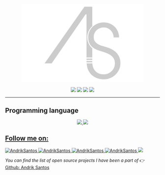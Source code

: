 <div align="center">
<img width="400px;" src="https://github.com/andriksantos/andriksantos/raw/master/assets/img/logo.png" alt="Andrik Santos"> 

<p>
		<img src="https://img.shields.io/badge/Data Science-%E2%AD%90%E2%AD%90%E2%AD%90%E2%AD%90%E2%AD%90-blue">
		<img src="https://img.shields.io/badge/Software Engineer-%E2%AD%90%E2%AD%90%E2%AD%90%E2%AD%90%E2%AD%90-blue">
		<img src="https://img.shields.io/badge/Business Intelligence-%E2%AD%90%E2%AD%90%E2%AD%90%E2%AD%90%E2%AD%90-blue">
		<img src="https://img.shields.io/badge/Support IT-%E2%AD%90%E2%AD%90%E2%AD%90%E2%AD%90%E2%AD%90-blue">
	</p>

</div>


---

## Programming language

<div align="center">
    <a href="https://github.com/andriksantos">
    <img height="180em" src="https://github-readme-stats.vercel.app/api?username=andriksantos&show_icons=true&theme=dracula&include_all_commits=true&count_private=true"/>
    <img height="180em" src="https://github-readme-stats.vercel.app/api/top-langs/?username=andriksantos&layout=compact&langs_count=7&theme=dracula"/>
</div>

##  Follow me on:
<p>

<a href="https://www.facebook.com/andrik.rsm">
    <img src="https://img.shields.io/badge/Facebook-andrik.rsm-blue" alt="AndrikSantos">
</a>

<a href="https://www.instagram.com/andriksantos1">
    <img src="https://img.shields.io/badge/Instagram-andriksantos1-ff69b4" alt="AndrikSantos">
</a>

<a href="https://www.linkedin.com/in/andriksantos">
    <img src="https://img.shields.io/badge/Linkedin-andriksantos-blue" alt="AndrikSantos">
</a>

<a href="https://andriksantos.github.io">
    <img src="https://img.shields.io/badge/WebSite-andriksantos.github.io-lightgray" alt="AndrikSantos">
</a>

<img src="https://img.shields.io/github/followers/andriksantos?style=social">

</p>

_You can find the list of open source projects I have been a part of_  👉 [Github: Andrik Santos](https://github.com/andriksantos (Software Engineer))
